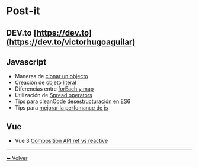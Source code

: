 # Post-it 

## DEV.to [https://dev.to](https://dev.to/victorhugoaguilar)

 
## Javascript 
- Maneras de [clonar un objecto](https://github.com/VictorHugoAguilar/javascript-theory-questions-explained/blob/main/post-it/clone-objects-javascript.md)
- Creación de [objeto literal](https://github.com/VictorHugoAguilar/javascript-theory-questions-explained/blob/main/post-it/object-literals-javascript.md)
- Diferencias entre [forEach y map](https://github.com/VictorHugoAguilar/javascript-theory-questions-explained/blob/main/post-it/differences-between-foreach-and-map.md)
- Utilización de [Spread operators](https://github.com/VictorHugoAguilar/javascript-theory-questions-explained/blob/main/post-it/operator-spread-javascript.md)
- Tips para cleanCode [desestructuración en ES6](https://github.com/VictorHugoAguilar/javascript-theory-questions-explained/blob/main/post-it/destructuring-es6-javascript.md)
- Tips para [mejorar la perfomance de js](https://github.com/VictorHugoAguilar/javascript-theory-questions-explained/blob/main/post-it/tips-to-improve-js-performance.md)


## Vue
- Vue 3 [Composition API ref vs reactive](https://github.com/VictorHugoAguilar/javascript-theory-questions-explained/blob/main/post-it/composite-api-ref-vs-reactive.md)


---
[⬅️ Volver](https://github.com/VictorHugoAguilar/javascript-theory-questions-explained/blob/main/readme.md)

